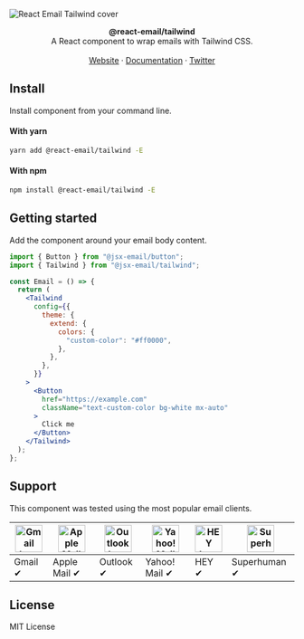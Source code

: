 ![React Email Tailwind cover](https://react.email/static/covers/tailwind.png)

<div align="center"><strong>@react-email/tailwind</strong></div>
<div align="center">A React component to wrap emails with Tailwind CSS.</div>
<br />
<div align="center">
<a href="https://react.email">Website</a> 
<span> · </span>
<a href="https://react.email">Documentation</a> 
<span> · </span>
<a href="https://react.email">Twitter</a>
</div>

## Install

Install component from your command line.

#### With yarn

```sh
yarn add @react-email/tailwind -E
```

#### With npm

```sh
npm install @react-email/tailwind -E
```

## Getting started

Add the component around your email body content.

```jsx
import { Button } from "@jsx-email/button";
import { Tailwind } from "@jsx-email/tailwind";

const Email = () => {
  return (
    <Tailwind
      config={{
        theme: {
          extend: {
            colors: {
              "custom-color": "#ff0000",
            },
          },
        },
      }}
    >
      <Button
        href="https://example.com"
        className="text-custom-color bg-white mx-auto"
      >
        Click me
      </Button>
    </Tailwind>
  );
};
```

## Support

This component was tested using the most popular email clients.

| <img src="https://react.email/static/icons/gmail.svg" width="48px" height="48px" alt="Gmail logo"> | <img src="https://react.email/static/icons/apple-mail.svg" width="48px" height="48px" alt="Apple Mail"> | <img src="https://react.email/static/icons/outlook.svg" width="48px" height="48px" alt="Outlook logo"> | <img src="https://react.email/static/icons/yahoo-mail.svg" width="48px" height="48px" alt="Yahoo! Mail logo"> | <img src="https://react.email/static/icons/hey.svg" width="48px" height="48px" alt="HEY logo"> | <img src="https://react.email/static/icons/superhuman.svg" width="48px" height="48px" alt="Superhuman logo"> |
| -------------------------------------------------------------------------------------------------- | ------------------------------------------------------------------------------------------------------- | ------------------------------------------------------------------------------------------------------ | ------------------------------------------------------------------------------------------------------------- | ---------------------------------------------------------------------------------------------- | ------------------------------------------------------------------------------------------------------------ |
| Gmail ✔                                                                                           | Apple Mail ✔                                                                                           | Outlook ✔                                                                                             | Yahoo! Mail ✔                                                                                                | HEY ✔                                                                                         | Superhuman ✔                                                                                                |

## License

MIT License
